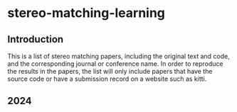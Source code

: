 # stereo-matching-learning
## Introduction
This is a  list of stereo matching papers, including the original text and code, and the corresponding journal or conference name. In order to reproduce the results in the papers, the list will only include papers that have the source code or have a submission record on a website such as kitti.
## 2024
